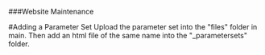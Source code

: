 ###Website Maintenance

#Adding a Parameter Set
Upload the parameter set into the "files" folder in main. Then add an html file of the same name into the "_parametersets" folder.
